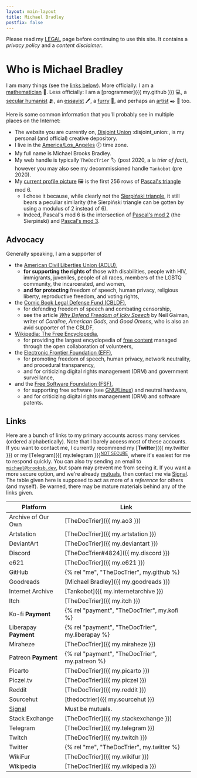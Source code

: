 ```yaml
---
layout: main-layout
title: Michael Bradley
postfix: false
---
```


Please read my [LEGAL](/legal/) page before continuing to use this site.
It contains a *privacy policy* and a *content disclaimer*.

<div class="h-card pt-8">

# Who is <span class="p-name italic whitespace-pre">Michael Bradley</span>

I am many things (see the [links below](#links)).
More officially: I am a <a class="p-role" href="https://en.wikipedia.org/wiki/Mathematics">mathematician</a>&nbsp;:mage:.
Less officially: I am a [programmer]({{ my.github }})&nbsp;:computer:, a [secular humanist](https://en.wikipedia.org/wiki/Secular_humanism)&nbsp;:people_hugging:, an [essayist](/essays/)&nbsp;:pen:, a [furry](https://en.wikifur.com/wiki/Furry)&nbsp;:raccoon:, and perhaps an [artist](/art/)&nbsp;:black_nib:&nbsp;:art: too.

Here is some common information that you'll probably see in multiple places on the Internet:

* The website you are currently on, <a class="u-url whitespace-pre" rel="me" href="https://brooksb.dev">Disjoint Union</a>&nbsp;:disjoint_union:, is my personal (and official) creative depository.
* I live in the <a class="p-tz" href="https://en.wikipedia.org/wiki/List_of_tz_database_time_zones">America/Los_Angeles</a>&nbsp;:clock7: time zone.
* My full name is <span class="p-given-name">Michael</span> <span class="p-additional-name italic">Brooks</span> <span class="p-family-name">Bradley</span>.
* My web handle is typically <code><span class="p-nickname">TheDocTrier</span></code>&nbsp;:label: (post 2020, a la *trier of fact*), however you may also see my decommissioned handle `Tankobot` (pre 2020).
* My <a class="u-photo" href="{{ '/pfp.png' | static }}">current profile picture</a>&nbsp;:framed_picture: is the first 256 rows of [Pascal's triangle](https://en.wikipedia.org/wiki/Pascal%27s_triangle) mod 6.
  * I chose it because, while clearly not the [Sierpiński triangle](https://en.wikipedia.org/wiki/Sierpiński_triangle), it still bears a peculiar similarity (the Sierpiński triangle can be gotten by using a modulus of 2 instead of 6).
  * Indeed, Pascal's mod 6 is the intersection of [Pascal's mod 2]({{"/pascal/mod2.png"|static}}) (the Sierpiński) and [Pascal's mod 3]({{"/pascal/mod3.png"|static}}).

## Advocacy

Generally speaking, I am a supporter of

* the [American Civil Liberties Union (ACLU)](https://www.aclu.org),
  * **for supporting the rights of** those with disabilities, people with HIV, immigrants, juveniles, people of all races, members of the LGBTQ community, the incarcerated, and women,
  * **and for protecting** freedom of speech, human privacy, religious liberty, reproductive freedom, and voting rights,
* the [Comic Book Legal Defense Fund (CBLDF)](http://cbldf.org),
  * for defending freedom of speech and combating censorship,
  * see the article [*Why Defend Freedom of Icky Speech*](https://journal.neilgaiman.com/2008/12/why-defend-freedom-of-icky-speech.html) by Neil Gaiman, writer of *Coraline*, *American Gods*, and *Good Omens*, who is also an avid supporter of the CBLDF,
* [Wikipedia: The Free Encyclopedia](https://en.wikipedia.org/wiki/Wikipedia),
  * for providing the largest encyclopedia of [free content](https://freedomdefined.org/Definition) managed through the open collaboration of volunteers,
* the [Electronic Frontier Foundation (EFF)](https://www.eff.org),
  * for promoting freedom of speech, human privacy, network neutrality, and procedural transparency,
  * and for criticizing digital rights management (DRM) and government surveillance,
* and the [Free Software Foundation (FSF)](https://www.fsf.org),
  * for supporting free software (see [GNU/Linux](https://www.gnu.org/)) and neutral hardware,
  * and for criticizing digital rights management (DRM) and software patents.

## Links

Here are a bunch of links to my primary accounts across many services (ordered alphabetically).
Note that I barely access most of these accounts.
If you want to contact me, I currently recommend my [**Twitter**]({{ my.twitter }}) or my [Telegram]({{ my.telegram }})<sup>[NOT SECURE](https://security.stackexchange.com/a/49802/240649)</sup>, where it's easiest for me to respond quickly.
You can also try sending an email to <code><a class="u-email" rel="me" href="mailto:michael@brooksb.dev">michael@brooksb.dev</a></code>, but spam may prevent me from seeing it.
If you want a more secure option, and we're already [mutuals][mutual], then contact me via [Signal][signal].
The table given here is supposed to act as more of a *reference* for others (and myself).
Be warned, there may be mature materials behind any of the links given.

| Platform              | Link                                             |
| --------------------- | ------------------------------------------------ |
| Archive of Our Own    | [TheDocTrier]({{ my.ao3 }})                      |
| Artstation            | [TheDocTrier]({{ my.artstation }})               |
| DeviantArt            | [TheDocTrier]({{ my.deviantart }})               |
| Discord               | [TheDocTrier#4824]({{ my.discord }})             |
| e621                  | [TheDocTrier]({{ my.e621 }})                     |
| GitHub                | {% rel "me", "TheDocTrier", my.github %}         |
| Goodreads             | [Michael Bradley]({{ my.goodreads }})            |
| Internet Archive      | [Tankobot]({{ my.internetarchive }})             |
| Itch                  | [TheDocTrier]({{ my.itch }})                     |
| Ko-fi **Payment**     | {% rel "payment", "TheDocTrier", my.kofi %}      |
| Liberapay **Payment** | {% rel "payment", "TheDocTrier", my.liberapay %} |
| Miraheze              | [TheDocTrier]({{ my.miraheze }})                 |
| Patreon **Payment**   | {% rel "payment", "TheDocTrier", my.patreon %}   |
| Picarto               | [TheDocTrier]({{ my.picarto }})                  |
| Piczel.tv             | [TheDocTrier]({{ my.piczel }})                   |
| Reddit                | [TheDocTrier]({{ my.reddit }})                   |
| Sourcehut             | [thedoctrier]({{ my.sourcehut }})                |
| [Signal][signal]      | Must be mutuals.                                 |
| Stack Exchange        | [TheDocTrier]({{ my.stackexchange }})            |
| Telegram              | [TheDocTrier]({{ my.telegram }})                 |
| Twitch                | [TheDocTrier]({{ my.twitch }})                   |
| Twitter               | {% rel "me", "TheDocTrier", my.twitter %}        |
| WikiFur               | [TheDocTrier]({{ my.wikifur }})                  |
| Wikipedia             | [TheDocTrier]({{ my.wikipedia }})                |

[signal]: https://signal.org
[mutual]: https://web.archive.org/web/20200819071744/https://www.urbandictionary.com/define.php?term=Mutual

</div>
